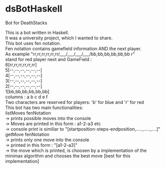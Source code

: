 # dsBotHaskell
Bot for DeathStacks <br>

This is a bot written in Haskell.  <br>
It was a university project, which I wanted to share.  <br>
This bot uses fen notation.  <br>
Fen notation contains gamefield information AND the next player.  <br>
As example "rr,rr,rr,rr,rr,rr/,,,,,/,,,,,/,,,,,/,,,,,/bb,bb,bb,bb,bb,bb r"  <br> 
stand for red player next and GameField :  <br>
6[rr,rr,rr,rr,rr,rr]  <br>
5[--,--,--,--,--,--]  <br>
4[--,--,--,--,--,--]  <br>
3[--,--,--,--,--,--]  <br>
2[--,--,--,--,--,--]  <br>
1[bb,bb,bb,bb,bb,bb]  <br>
columns : a b c d e f    <br>
Two characters are reserved for players: 'b' for blue and 'r' for red  <br>
This bot has two main functionalities:  <br>
listMoves fenNotation  <br>
-> prints possible moves into the console  <br>
-> Moves are printed in this form : a1-2-a3 etc  <br>
-> console print is similiar to "[startposition-steps-endposition,.....,.....,....]"  <br>
getMove fenNotation  <br>
-> prints only one move into the console  <br>
-> printed in this form : "[a1-2-a3]"  <br>
-> the move which is printed, is choosen by a implementation of the minimax algorithm and chooses the best move [best for this implementation]  <br>


